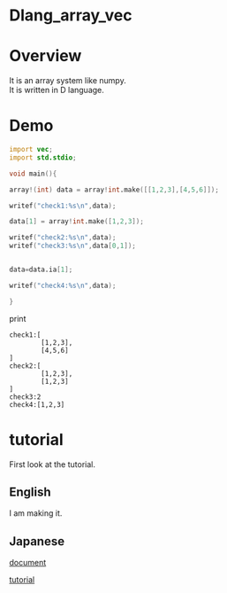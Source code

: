 # Dlang_array_vec

# Overview

It is an array system like numpy.<br>
It is written in D language.

# Demo

```D:main.d
import vec;
import std.stdio;

void main(){

array!(int) data = array!int.make([[1,2,3],[4,5,6]]);

writef("check1:%s\n",data);

data[1] = array!int.make([1,2,3]);

writef("check2:%s\n",data);
writef("check3:%s\n",data[0,1]);


data=data.ia[1];

writef("check4:%s\n",data);

}

```

print

```shell:print
check1:[
        [1,2,3],
        [4,5,6]
]
check2:[
        [1,2,3],
        [1,2,3]
]
check3:2
check4:[1,2,3]
```

# tutorial

First look at the tutorial.

## English

I am making it.

## Japanese

[document](doc/Japanese/index.md)<br>

[tutorial](doc/Japanese/tutorial.md)
